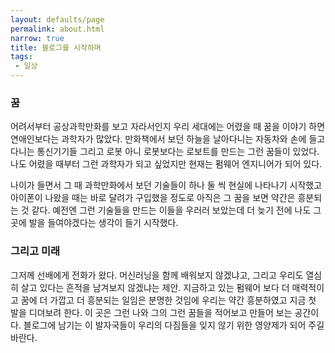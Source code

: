```yaml
---
layout: defaults/page
permalink: about.html
narrow: true
title: 블로그를 시작하며
tags:
 - 일상
---
```

### 꿈

어려서부터 공상과학만화를 보고 자라서인지 우리 세대에는 어렸을 때 꿈을 이야기 하면 연애인보다는 과학자가 많았다.
만화책에서 보던 하늘을 날아다니는 자동차와 손에 들고 다니는 통신기기들 그리고 로봇 아니 로봇보다는 로보트를 만드는 그런 꿈들이 있었다.
나도 어렸을 때부터 그런 과학자가 되고 싶었지만 현재는 펌웨어 엔지니어가 되어 있다. 
<!--more-->
나이가 들면서 그 때 과학만화에서 보던 기술들이 하나 둘 씩 현실에 나타나기 시작했고 아이폰이 나왔을 때는 바로 달려가 구입했을 정도로 아직은 그 꿈을 보면 약간은 흥분되는 것 같다.
예전엔 그런 기술들을 만드는 이들을 우러러 보았는데 더 늦기 전에 나도 그 곳에 발을 들여야겠다는 생각이 들기 시작했다.

### 그리고 미래

그저께 선배에게 전화가 왔다. 머신러닝을 함께 배워보지 않겠냐고, 그리고 우리도 열심히 살고 있다는 흔적을 남겨보지 않겠냐는 제안.
지금하고 있는 펌웨어 보다 더 매력적이고 꿈에 더 가깝고 더 흥분되는 일임은 분명한 것임에 우리는 약간 흥분하였고
지금 첫 발을 디뎌보려 한다.
이 곳은 그런 나와 그의 그런 꿈들을 적어보고 만들어 보는 공간이다.
블로그에 남기는 이 발자국들이 우리의 다짐들을 잊지 않기 위한 영양제가 되어 주길 바란다.